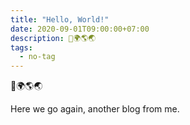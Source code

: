 ```yaml
---
title: "Hello, World!"
date: 2020-09-01T09:00:00+07:00
description: 👋🌍🌎🌏
tags:
  - no-tag
---
```


👋🌍🌎🌏

Here we go again, another blog from me.
